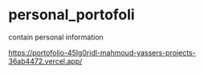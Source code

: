 # personal_portofoli
contain personal information 

https://portofolio-45lg0rjdl-mahmoud-yassers-projects-36ab4472.vercel.app/
